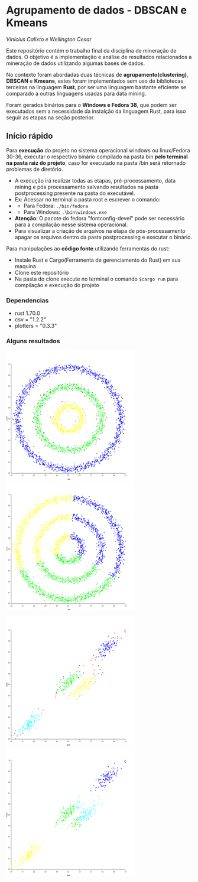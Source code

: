 # Agrupamento de dados - DBSCAN e Kmeans

*Vinícius Calixto e Wellington Cesar*

Este repositório contém o trabalho final da disciplina de mineração de dados. O objetivo é a implementação e análise de resultados relacionados a mineração de dados utilizando algumas bases de dados.

No contexto foram abordadas duas técnicas de **agrupamento(clustering)**, **DBSCAN** e **Kmeans**, estes foram implementados sem uso de bibliotecas terceiras na linguagem **Rust**, por ser uma linguagem bastante eficiente se comparado a outras linguagens usadas para data mining.

Foram gerados binários para o **Windows e Fedora 38**, que podem ser executados sem a necessidade da instalção da linguagem Rust, para isso seguir as etapas na seção posterior.

## Início rápido

Para **execução** do projeto no sistema operacional windows ou linux/Fedora 30-36, executar o respectivo binário compilado na pasta bin **pelo terminal na pasta raiz do projeto**, caso for executado na pasta /bin será retornado problemas de diretório.
  - A execução irá realizar todas as etapas, pré-processamento, data mining e pós processamento salvando resultados na pasta postprocessing presente na pasta do executável.
  - Ex: Acessar no terminal a pasta root e escrever o comando:
  - - Para Fedora: `./bin/fedora`
  - - Para Windows: `.\bin\windows.exe`
  - **Atenção**: O pacote do fedora "fontconfig-devel" pode ser necessário para a compilação nesse sistema operacional.
  - Para visualizar a criação de arquivos na etapa de pós-processamento apagar os arquivos dentro da pasta postprocessing e executar o binário.

Para manipulações ao **código fonte** utilizando ferramentas do rust:
  - Instale Rust e Cargo(Ferramenta de gerenciamento do Rust) em sua maquina
  - Clone este repositório
  - Na pasta do clone execute no terminal o comando `$cargo run` para compilação e execução do projeto

### Dependencias

* rust 1.70.0
* csv = "1.2.2"
* plotters = "0.3.3"

### Alguns resultados

<img src="https://github.com/VCalixtoR/dbscan/blob/main/postprocessing/Db_Circular_Generated_xXy.png" width="350" height="350" > <img src="https://github.com/VCalixtoR/dbscan/blob/main/postprocessing/Km_Circular_Generated_xXy.png" width="350" height="350">

<img src="https://github.com/VCalixtoR/dbscan/blob/main/postprocessing/Db_Clustering_gmm_WeightXHeight.png" width="350" height="350"> <img src="https://github.com/VCalixtoR/dbscan/blob/main/postprocessing/Km_Clustering_gmm_WeightXHeight.png" width="350" height="350">
